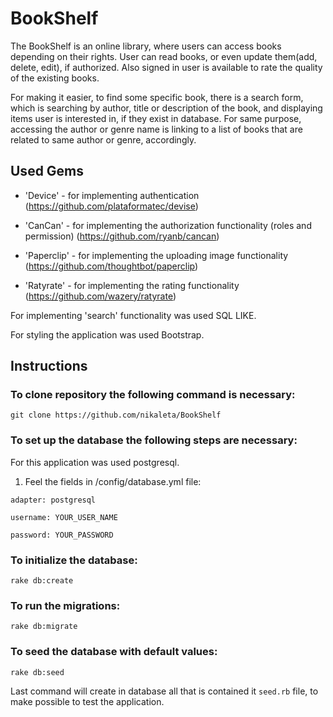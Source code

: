 # BookShelf

The BookShelf is an online library, where users can access books depending on their rights.
User can read books, or even update them(add, delete, edit), if authorized.
Also signed in user is available to rate the quality of the existing books.

For making it easier, to find some specific book, there is a search form, which is searching by author, title or
description of the book, and displaying items user is interested in, if they exist in database.
For same purpose, accessing the author or genre name is linking to a list of books that are related to same author or genre,
accordingly.

## Used Gems

* 'Device' - for implementing authentication (https://github.com/plataformatec/devise)

* 'CanCan' - for implementing the authorization functionality (roles and permission) (https://github.com/ryanb/cancan)

* 'Paperclip' - for implementing the uploading image functionality (https://github.com/thoughtbot/paperclip)

* 'Ratyrate' - for implementing the rating functionality (https://github.com/wazery/ratyrate)

For implementing 'search' functionality was used SQL LIKE.

For styling the application was used Bootstrap.

## Instructions


### To clone repository the following command is necessary:

```
git clone https://github.com/nikaleta/BookShelf
```

### To set up the database the following steps are necessary:

For this application was used postgresql.
1. Feel the fields in /config/database.yml file:

```
adapter: postgresql

username: YOUR_USER_NAME

password: YOUR_PASSWORD
```

### To initialize the database:

`rake db:create`

### To run the migrations:

`rake db:migrate`

### To seed the database with default values:

`rake db:seed`

Last command will create in database all that is contained it ```seed.rb``` file, to make possible to test the application.

